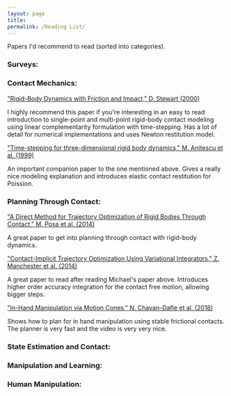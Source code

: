 ```yaml
---
layout: page
title:
permalink: /Reading List/
---
```


<p>
	Papers I'd recommend to read (sorted into categories).
</p>

<!-- ****************************** -->
<h3> Surveys: </h3>

<!-- ****************************** -->
<h3> Contact Mechanics: </h3>

<p>
	<a href="https://epubs.siam.org/doi/abs/10.1137/S0036144599360110"> "Rigid-Body Dynamics with Friction and Impact," D. Stewart (2000)</a>
</p>
<p>
	I highly recommend this paper if you're interesting in an easy to read introduction
	to single-point and multi-point rigid-body contact modeling using linear complementarity
	formulation with time-stepping. Has a lot of detail for numerical implementations and
	uses Newton restitution model.
</p>

<p>
	<a href="https://pdfs.semanticscholar.org/21f2/85aef8f93d540d7fd80d59e1514d9aabbd13.pdf"> "Time-stepping for three-dimensional rigid body dynamics," M. Anitescu et al. (1999)</a>
</p>
<p>
	An important companion paper to the one mentioned above. Gives a really nice modeling
	explanation and introduces elastic contact restitution for Poission.
</p>

<!-- ****************************** -->
<h3> Planning Through Contact: </h3>

<p>
	<a href="http://journals.sagepub.com/doi/abs/10.1177/0278364913506757"> "A Direct Method for Trajectory Optimization of Rigid Bodies Through Contact," M. Posa et al. (2014)</a>
</p>
<p>
	A great paper to get into planning through contact with rigid-body dynamics.
</p>

<p>
	<a href="http://stanford.edu/group/rexlab/papers/variational-ijrr.pdf"> "Contact-Implicit Trajectory Optimization Using Variational Integrators," Z. Manchester et al. (2014)</a>
</p>
<p>
	A great paper to read after reading Michael's paper above. Introduces higher order
	accuracy integration for the contact free motion, allowing bigger steps.
</p>

<p>
	<a href="http://www.roboticsproceedings.org/rss14/p58.pdf"> "In-Hand Manipulation via Motion Cones," N. Chavan-Dafle et al. (2018)</a>
</p>
<p>
	Shows how to plan for in hand manipulation using stable frictional contacts.
	The planner is very fast and the video is very very nice.
</p>

<h3> State Estimation and Contact: </h3>

<h3> Manipulation and Learning: </h3>

<h3> Human Manipulation: </h3>
